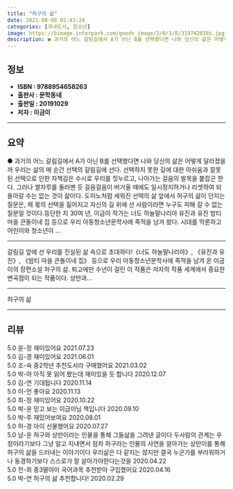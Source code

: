 ```yaml
---
title: "허구의 삶"
date: 2021-08-08 02:43:24
categories: [국내도서, 청소년]
image: https://bimage.interpark.com/goods_image/2/0/3/8/319742038s.jpg
description: ● 과거의 어느 갈림길에서 A가 아닌 B를 선택했다면 나와 당신의 삶은 어떻게 달라졌을까 우리는 삶의 매 순간 선택의 갈림길에 선다. 선택하지 못한 길에 대한 아쉬움과 잘못된 선택으로 인한 자책감은 수시로 우리를 짓누르고, 나아가는 걸음의 발목을 붙잡곤 한다. 그러나 쌀자루를 둘러멘
---
```


## **정보**

- **ISBN : 9788954658263**
- **출판사 : 문학동네**
- **출판일 : 20191029**
- **저자 : 이금이**

------



## **요약**

●  과거의 어느 갈림길에서 A가 아닌 B를 선택했다면 나와 당신의 삶은 어떻게 달라졌을까 우리는 삶의 매 순간 선택의 갈림길에 선다. 선택하지 못한 길에 대한 아쉬움과 잘못된 선택으로 인한 자책감은 수시로 우리를 짓누르고, 나아가는 걸음의 발목을 붙잡곤 한다. 그러나 쌀자루를 둘러멘 듯 걸음걸음이 버거울 때에도 일시정지하거나 리셋하여 되돌아갈 수는 없는 것이 삶이다. 도미노처럼 세워진 선택의 삶 앞에서 허구의 삶이 던지는 질문은, 제 몫의 선택을 짊어지고 자신의 길 위에 선 사람이라면 누구도 피해 갈 수 없는 질문일 것이다.등단한 지 30여 년, 이금이 작가는 너도 하늘말나리야 유진과 유진 밤티 마을 큰돌이네 집 등으로 우리 아동청소년문학사에 족적을 남겨 왔다. 시대를 막론하고 어린이와 청소년이 ...

------

갈림길 앞에 선 우리를 진실된 삶 속으로 초대하다!《너도 하늘말나리야》, 《유진과 유진》, 《밤티 마을 큰돌이네 집》 등으로 우리 아동청소년문학사에 족적을 남겨 온 이금이의 장편소설 허구의 삶. 퇴고에만 수년이 걸린 이 작품은 저자의 작품 세계에서 중요한 변곡점이 되는 작품이다. 상만과... 

------


허구의 삶 

------


## **리뷰** 

5.0 윤-정 재미있어요 2021.07.23 <br/>5.0 김-경 재미있어요 2021.06.01 <br/>5.0 조-숙 중2학년 추천도서라 구매했어요 2021.03.02 <br/>5.0 박-아 아직 못 읽어 봤는데 재미있을 듯 합니다 2020.12.07 <br/>5.0 김-연 기대됩니다 2020.11.14 <br/>5.0 이-언 좋아요 2020.11.13 <br/>5.0 최-정 재미있어요 2020.10.22 <br/>5.0 박-윤 믿고 보는 이금이님 책입니다 2020.09.10 <br/>5.0 박-주 재밌어보여요 2020.08.01 <br/>5.0 허-경 아이 선물했어요 2020.07.27 <br/>5.0 남-운 허구와 상만이라는 인물을 통해 그들삶을 그려낸 글이다 두사람의 관계는 우정이라기보다 그냥 알고 지내면서 점차 허구라는 인물의 사연을 알아가는 상만이를 통해 허구의 삶을 드러내는 이야기이다 우리삶은 다 같지는 않지만 결국 누군가를 부러워하거나 동경하기보다 스스로가 잘 살아가야한다는것을 2020.04.22 <br/>5.0 전-희 중3딸아이 국어과목 추천받아 구입했어요  2020.04.16 <br/>5.0 박-연 허구의 삶 추천합니다! 2020.02.29 <br/>
